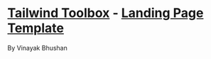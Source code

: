 # [Tailwind Toolbox](https://www.tailwindtoolbox.com/) - [Landing Page Template](https://www.tailwindtoolbox.com/templates/landing-page)

By Vinayak Bhushan 
